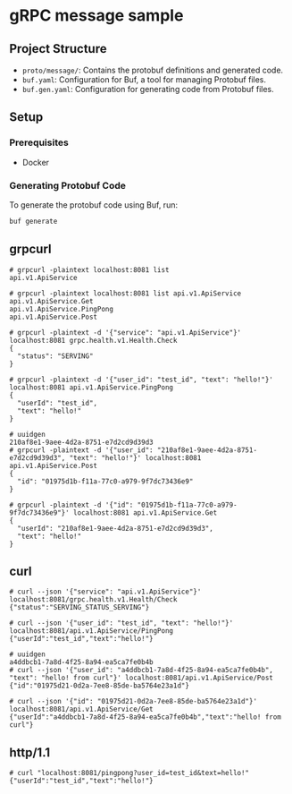 # gRPC message sample
## Project Structure

- `proto/message/`: Contains the protobuf definitions and generated code.
- `buf.yaml`: Configuration for Buf, a tool for managing Protobuf files.
- `buf.gen.yaml`: Configuration for generating code from Protobuf files.

## Setup

### Prerequisites

- Docker

### Generating Protobuf Code

To generate the protobuf code using Buf, run:
```bash
buf generate
```

## grpcurl
```console
# grpcurl -plaintext localhost:8081 list
api.v1.ApiService
```
```console
# grpcurl -plaintext localhost:8081 list api.v1.ApiService
api.v1.ApiService.Get
api.v1.ApiService.PingPong
api.v1.ApiService.Post
```
```console
# grpcurl -plaintext -d '{"service": "api.v1.ApiService"}' localhost:8081 grpc.health.v1.Health.Check
{
  "status": "SERVING"
}
```
```console
# grpcurl -plaintext -d '{"user_id": "test_id", "text": "hello!"}' localhost:8081 api.v1.ApiService.PingPong
{
  "userId": "test_id",
  "text": "hello!"
}
```
```console
# uuidgen
210af8e1-9aee-4d2a-8751-e7d2cd9d39d3
# grpcurl -plaintext -d '{"user_id": "210af8e1-9aee-4d2a-8751-e7d2cd9d39d3", "text": "hello!"}' localhost:8081 api.v1.ApiService.Post
{
  "id": "01975d1b-f11a-77c0-a979-9f7dc73436e9"
}
```
```console
# grpcurl -plaintext -d '{"id": "01975d1b-f11a-77c0-a979-9f7dc73436e9"}' localhost:8081 api.v1.ApiService.Get
{
  "userId": "210af8e1-9aee-4d2a-8751-e7d2cd9d39d3",
  "text": "hello!"
}
```

## curl
```console
# curl --json '{"service": "api.v1.ApiService"}' localhost:8081/grpc.health.v1.Health/Check
{"status":"SERVING_STATUS_SERVING"}
```
```console
# curl --json '{"user_id": "test_id", "text": "hello!"}' localhost:8081/api.v1.ApiService/PingPong
{"userId":"test_id","text":"hello!"}
```
```console
# uuidgen
a4ddbcb1-7a8d-4f25-8a94-ea5ca7fe0b4b
# curl --json '{"user_id": "a4ddbcb1-7a8d-4f25-8a94-ea5ca7fe0b4b", "text": "hello! from curl"}' localhost:8081/api.v1.ApiService/Post
{"id":"01975d21-0d2a-7ee8-85de-ba5764e23a1d"}
```
```console
# curl --json '{"id": "01975d21-0d2a-7ee8-85de-ba5764e23a1d"}' localhost:8081/api.v1.ApiService/Get
{"userId":"a4ddbcb1-7a8d-4f25-8a94-ea5ca7fe0b4b","text":"hello! from curl"}
```

## http/1.1
```console
# curl "localhost:8081/pingpong?user_id=test_id&text=hello!"
{"userId":"test_id","text":"hello!"}
```
